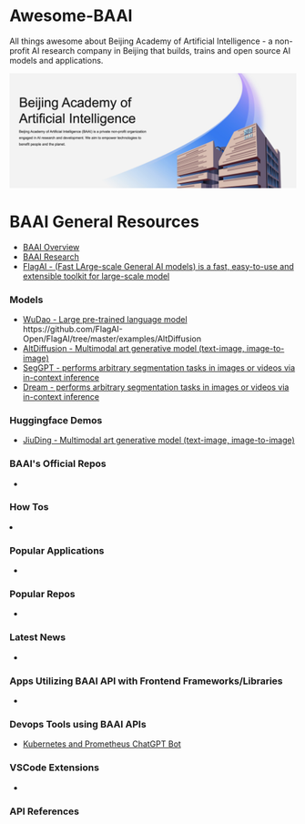 # Awesome-BAAI
All things awesome about Beijing Academy of Artificial Intelligence - a non-profit AI research company in Beijing that builds, trains and open source AI models and applications.

<img src="./images/banner.png" />

# BAAI General Resources
<ul>
  <li><a href="https://www.baai.ac.cn/english.html#About">BAAI Overview</a></li>
  <li><a href="https://www.baai.ac.cn/researchcenter.html">BAAI Research</a></li>
  <li><a href="https://github.com/FlagAI-Open">FlagAI - (Fast LArge-scale General AI models) is a fast, easy-to-use and extensible toolkit for large-scale model</a></li>
</ul>

### Models
<ul>
  <li><a href="https://www.baai.ac.cn/portal/article/index/cid/49/id/518.html">WuDao - Large pre-trained language model</a></li>
  https://github.com/FlagAI-Open/FlagAI/tree/master/examples/AltDiffusion
  <li><a href="https://huggingface.co/spaces/BAAI/AltDiffusion">AltDiffusion - Multimodal art generative model (text-image, image-to-image)</a></li>
  <li><a href="https://huggingface.co/spaces/BAAI/SegGPT">SegGPT - performs arbitrary segmentation tasks in images or videos via in-context inference</a></li>
  <li><a href="https://huggingface.co/spaces/BAAI/dreambooth-altdiffusion">Dream - performs arbitrary segmentation tasks in images or videos via in-context inference</a></li>
</ul>

### Huggingface Demos
<ul>
  <li><a href="https://github.com/FlagAI-Open/FlagAI/tree/master/examples/AltDiffusion">JiuDing - Multimodal art generative model (text-image, image-to-image)</a></li>
</ul>

### BAAI's Official Repos
<ul>
 <li><a href="https://github.com/openai/gym"></a></li>
</ul>

### How Tos
  <li><a href="https://github.com/CodeSnippetHQ/tutorial-openai-chat-api"></a></li>
  
  
  
### Popular Applications
<ul>
  <li><a href="https://chat.openai.com/"></a></li>
  
</ul>

### Popular Repos

<ul>
 <li><a href="https://github.com/humanloop/awesome-chatgpt"></a></li>
 
 
</ul>

### Latest News
<ul>
  <li><a href="https://openai.com/product/gpt-4"></a></li>
</ul>

### Apps Utilizing BAAI API with Frontend Frameworks/Libraries
<ul>
  <li><a href="https://github.com/openai/openai-quickstart-node"></a></li>
</ul>

### Devops Tools using BAAI APIs
* [Kubernetes and Prometheus ChatGPT Bot](https://github.com/robusta-dev/kubernetes-chatgpt-bot)

### VSCode Extensions
<ul>
  <li><a href="https://marketplace.visualstudio.com/items?itemName=dogukanakkaya.chatgpt-code"></a></li>
  
</ul>

### API References
